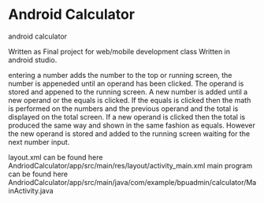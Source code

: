 # Android Calculator
android calculator


Written as Final project for web/mobile development class
Written in android studio.

entering a number adds the number to the top or running screen, the number is appeneded until an operand has been clicked.
The operand is stored and appened to the running screen. A new number is added until a new operand or the equals is clicked.
If the equals is clicked then the math is performed on the numbers and the previous operand and the total is displayed on the total screen.
If a new operand is clicked then the total is produced the same way and shown in the same fashion as equals.
However the new operand is stored and added to the running screen waiting for the next number input.

layout.xml can be found here AndriodCalculator/app/src/main/res/layout/activity_main.xml
main program can be found here AndriodCalculator/app/src/main/java/com/example/bpuadmin/calculator/MainActivity.java
